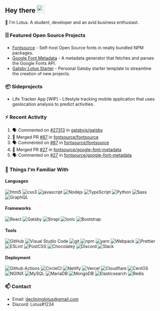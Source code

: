 ## Hey there <img src="https://media.giphy.com/media/hvRJCLFzcasrR4ia7z/giphy.gif" width="25px">

📝 I'm Lotus. A student, developer and an avid business enthusiast.

### 🗄 Featured Open Source Projects

- [Fontsource](https://github.com/fontsource/fontsource) - Self-host Open Source fonts in neatly bundled NPM packages.
- [Google Font Metadata](https://github.com/fontsource/google-font-metadata) - A metadata generator that fetches and parses the Google Fonts API.
- [Gatsby Lotus Starter](https://github.com/DecliningLotus/gatsby-lotus-starter) - Personal Gatsby starter template to streamline the creation of new projects.

### 📦 Sideprojects

- Life Tracker App [WIP] - Lifestyle tracking mobile application that uses geolocation analysis to predict activities.

### ⚡ Recent Activity

<!--START_SECTION:activity-->
1. 🗣 Commented on [#27313](https://github.com/gatsbyjs/gatsby/issues/27313) in [gatsbyjs/gatsby](https://github.com/gatsbyjs/gatsby)
2. 🎉 Merged PR [#87](https://github.com/fontsource/fontsource/pull/87) in [fontsource/fontsource](https://github.com/fontsource/fontsource)
3. 🗣 Commented on [#87](https://github.com/fontsource/fontsource/issues/87) in [fontsource/fontsource](https://github.com/fontsource/fontsource)
4. 🎉 Merged PR [#27](https://github.com/fontsource/google-font-metadata/pull/27) in [fontsource/google-font-metadata](https://github.com/fontsource/google-font-metadata)
5. 🗣 Commented on [#27](https://github.com/fontsource/google-font-metadata/issues/27) in [fontsource/google-font-metadata](https://github.com/fontsource/google-font-metadata)
<!--END_SECTION:activity-->

### 🔭 Things I'm Familiar With

#### Languages

<p>
<img alt="html5" src="https://img.shields.io/badge/-HTML5-E34F26?style=flat-square&logo=html5&logoColor=white" />
<img alt="css3" src="https://img.shields.io/badge/-CSS3-1572B6?style=flat-square&logo=css3&logoColor=white" />
<img alt="javascript" src="https://img.shields.io/badge/-JavaScript-F7DF1E?style=flat-square&logo=javascript&logoColor=white" />
<img alt="Nodejs" src="https://img.shields.io/badge/-Nodejs-43853d?style=flat-square&logo=Node.js&logoColor=white" />
<img alt="TypeScript" src="https://img.shields.io/badge/-TypeScript-007ACC?style=flat-square&logo=typescript&logoColor=white" />
<img alt="Python" src="https://img.shields.io/badge/-Python-3776AB?style=flat-square&logo=python&logoColor=white" />
<img alt="Sass" src="https://img.shields.io/badge/-Sass-CC6699?style=flat-square&logo=sass&logoColor=white" />
<img alt="GraphQL" src="https://img.shields.io/badge/-GraphQL-E10098?style=flat-square&logo=graphql&logoColor=white" />
</p>

#### Frameworks

<p>
<img alt="React" src="https://img.shields.io/badge/-React-45b8d8?style=flat-square&logo=react&logoColor=white" />
<img alt="Gatsby" src="https://img.shields.io/badge/-Gatsby-663399?style=flat-square&logo=gatsby&logoColor=white" />
<img alt="Strapi" src="https://img.shields.io/badge/-Strapi-2E7EEA?style=flat-square&logo=strapi&logoColor=white" />
<img alt="Ionic" src="https://img.shields.io/badge/-Ionic-3880FF?style=flat-square&logo=ionic&logoColor=white" />
<img alt="Bootstrap" src="https://img.shields.io/badge/-Bootstrap-563D7C?style=flat-square&logo=bootstrap&logoColor=white" />
</p>

#### Tools

<p>
<img alt="GitHub" src="https://img.shields.io/badge/-GitHub-181717?style=flat-square&logo=github&logoColor=white" />
<img alt="Visual Studio Code" src="https://img.shields.io/badge/-Visual%20Studio%20Code-007ACC?style=flat-square&logo=visual-studio-code&logoColor=white" />
<img alt="git" src="https://img.shields.io/badge/-Git-F05032?style=flat-square&logo=git&logoColor=white" />
<img alt="npm" src="https://img.shields.io/badge/-NPM-CB3837?style=flat-square&logo=npm&logoColor=white" />
<img alt="yarn" src="https://img.shields.io/badge/-Yarn-2C8EBB?style=flat-square&logo=yarn&logoColor=white" />
<img alt="Webpack" src="https://img.shields.io/badge/-Webpack-8DD6F9?style=flat-square&logo=webpack&logoColor=white" />
<img alt="Prettier" src="https://img.shields.io/badge/-Prettier-F7B93E?style=flat-square&logo=prettier&logoColor=white" />
<img alt="ESLint" src="https://img.shields.io/badge/-ESLint-4B32C3?style=flat-square&logo=eslint&logoColor=white" />
<img alt="PostCSS" src="https://img.shields.io/badge/-PostCSS-DD3A0A?style=flat-square&logo=postcss&logoColor=white" />
<img alt="Chocolatey" src="https://img.shields.io/badge/-Chocolatey-80B5E3?style=flat-square&logo=chocolatey&logoColor=white" />
<img alt="Discord" src="https://img.shields.io/badge/-Discord-7289DA?style=flat-square&logo=discord&logoColor=white" />
<img alt="Slack" src="https://img.shields.io/badge/-Slack-4A154B?style=flat-square&logo=slack&logoColor=white" />
</p>

#### Deployment

<p>
<img alt="Github Actions" src="https://img.shields.io/badge/-Github_Actions-2088FF?style=flat-square&logo=github-actions&logoColor=white" />
<img alt="CircleCI" src="https://img.shields.io/badge/-CircleCI-343434?style=flat-square&logo=circleci&logoColor=white" />
<img alt="Netlify" src="https://img.shields.io/badge/-Netlify-00C7B7?style=flat-square&logo=netlify&logoColor=white" />
<img alt="Vercel" src="https://img.shields.io/badge/-Vercel-000000?style=flat-square&logo=vercel&logoColor=white" />
<img alt="Cloudflare" src="https://img.shields.io/badge/-Cloudflare-F38020?style=flat-square&logo=cloudflare&logoColor=white" />
<img alt="CentOS" src="https://img.shields.io/badge/-CentOS-262577?style=flat-square&logo=centos&logoColor=white" />
<img alt="NGINX" src="https://img.shields.io/badge/-NGINX-269539?style=flat-square&logo=nginx&logoColor=white" />
<img alt="MySQL" src="https://img.shields.io/badge/-MySQL-4479A1?style=flat-square&logo=mysql&logoColor=white" />
<img alt="MariaDB" src="https://img.shields.io/badge/-MariaDB-DB1F305F?style=flat-square&logo=mariadb&logoColor=white" />
<img alt="MongoDB" src="https://img.shields.io/badge/-MongoDB-13aa52?style=flat-square&logo=mongodb&logoColor=white" />
<img alt="Elasticsearch" src="https://img.shields.io/badge/-Elasticsearch-005571?style=flat-square&logo=elasticsearch&logoColor=white" />
<img alt="Redis" src="https://img.shields.io/badge/-Redis-DC382D?style=flat-square&logo=redis&logoColor=white" />
</p>

### 📫 Contact

- Email: declininglotus@gmail.com
- Discord: Lotus#1234
